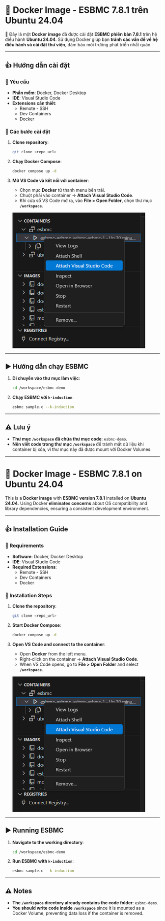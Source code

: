 # 🚀 Docker Image - ESBMC 7.8.1 trên Ubuntu 24.04

📝 Đây là một **Docker image** đã được cài đặt **ESBMC phiên bản 7.8.1** trên hệ điều hành **Ubuntu 24.04**.
Sử dụng Docker giúp bạn **tránh các vấn đề về hệ điều hành và cài đặt thư viện**, đảm bảo môi trường phát triển nhất quán.

---

## 👍 Hướng dẫn cài đặt

### 🔹 Yêu cầu
- **Phần mềm**: Docker, Docker Desktop
- **IDE**: Visual Studio Code
- **Extensions cần thiết**:
  - Remote - SSH
  - Dev Containers
  - Docker

### 🔹 Các bước cài đặt
1. **Clone repository**:
   ```bash
   git clone <repo_url>
   ```
2. **Chạy Docker Compose**:
   ```bash
   docker compose up -d
   ```
3. **Mở VS Code và kết nối với container**:
   - Chọn mục **Docker** từ thanh menu bên trái.
   - Chuột phải vào container -> **Attach Visual Studio Code**.
   - Khi cửa sổ VS Code mở ra, vào **File > Open Folder**, chọn thư mục **`/workspace`**.

   ![Docker VS Code](image.png)

---

## ▶️ Hướng dẫn chạy ESBMC
1. **Di chuyển vào thư mục làm việc**:
   ```bash
   cd /workspace/esbmc-demo
   ```
2. **Chạy ESBMC với `k-induction`**:
   ```bash
   esbmc sample.c --k-induction
   ```

---

## ⚠️ Lưu ý
- **Thư mục `/workspace` đã chứa thư mục code**: `esbmc-demo`.
- **Nên viết code trong thư mục `/workspace`** để tránh mất dữ liệu khi container bị xóa, vì thư mục này đã được mount với Docker Volumes.

---

# 🚀 Docker Image - ESBMC 7.8.1 on Ubuntu 24.04

This is a **Docker image** with **ESBMC version 7.8.1** installed on **Ubuntu 24.04**.
Using Docker **eliminates concerns** about OS compatibility and library dependencies, ensuring a consistent development environment.

---

## 👍 Installation Guide

### 🔹 Requirements
- **Software**: Docker, Docker Desktop
- **IDE**: Visual Studio Code
- **Required Extensions**:
  - Remote - SSH
  - Dev Containers
  - Docker

### 🔹 Installation Steps
1. **Clone the repository**:
   ```bash
   git clone <repo_url>
   ```
2. **Start Docker Compose**:
   ```bash
   docker compose up -d
   ```
3. **Open VS Code and connect to the container**:
   - Open **Docker** from the left menu.
   - Right-click on the container -> **Attach Visual Studio Code**.
   - When VS Code opens, go to **File > Open Folder** and select **`/workspace`**.

   ![Docker VS Code](image.png)

---

## ▶️ Running ESBMC
1. **Navigate to the working directory**:
   ```bash
   cd /workspace/esbmc-demo
   ```
2. **Run ESBMC with `k-induction`**:
   ```bash
   esbmc sample.c --k-induction
   ```

---

## ⚠️ Notes
- **The `/workspace` directory already contains the code folder**: `esbmc-demo`.
- **You should write code inside `/workspace`** since it is mounted as a Docker Volume, preventing data loss if the container is removed.

